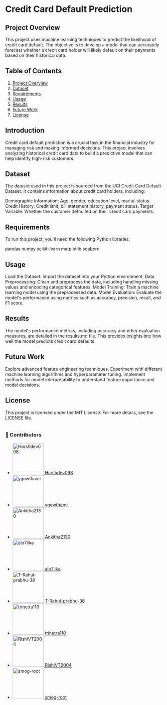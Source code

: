 # Credit Card Default Prediction
## Project Overview
This project uses machine learning techniques to predict the likelihood of credit card default. The objective is to develop a model that can accurately forecast whether a credit card holder will likely default on their payments based on their historical data.
## Table of Contents
1. [Project Overview](#project-overview)
2. [Dataset](#dataset)
3. [Requirements](#requirements)
4. [Usage](#usage)
5. [Results](#results)
6. [Future Work](#future-work)
7. [License](#license)
## Introduction
Credit card default prediction is a crucial task in the financial industry for managing risk and making informed decisions. This project involves analyzing historical credit card data to build a predictive model that can help identify high-risk customers.

## Dataset
The dataset used in this project is sourced from the UCI Credit Card Default Dataset. It contains information about credit card holders, including:

Demographic Information: Age, gender, education level, marital status.
Credit History: Credit limit, bill statement history, payment status.
Target Variable: Whether the customer defaulted on their credit card payments.
## Requirements
To run this project, you'll need the following Python libraries:

pandas
numpy
scikit-learn
matplotlib
seaborn

## Usage
Load the Dataset: Import the dataset into your Python environment.
Data Preprocessing: Clean and preprocess the data, including handling missing values and encoding categorical features.
Model Training: Train a machine learning model using the preprocessed data.
Model Evaluation: Evaluate the model's performance using metrics such as accuracy, precision, recall, and F1 score.
## Results
The model's performance metrics, including accuracy and other evaluation measures, are detailed in the results.md file. This provides insights into how well the model predicts credit card defaults.

## Future Work
Explore advanced feature engineering techniques.
Experiment with different machine learning algorithms and hyperparameter tuning.
Implement methods for model interpretability to understand feature importance and model decisions.
## License
This project is licensed under the MIT License. For more details, see the LICENSE file.


<div style="overflow: hidden; width: 100%; max-width: 600px; margin: auto;">
    <div style="display: flex; transition: transform 0.5s ease;">
        <div style="min-width: 100%;">
            <h3>🌟 Contributors</h3>
            <ul>
                <li>
                    <a href="https://github.com/Harshdev098">
                        <img src="https://github.com/Harshdev098.png?size=100" alt="Harshdev098" width="100">
                        Harshdev098
                    </a>
                </li>
                <li>
                    <a href="https://github.com/ygowthamr">
                        <img src="https://github.com/ygowthamr.png?size=100" alt="ygowthamr" width="100">
                        ygowthamr
                    </a>
                </li>
                <li>
                    <a href="https://github.com/Ankitha2130">
                        <img src="https://github.com/Ankitha2130.png?size=100" alt="Ankitha2130" width="100">
                        Ankitha2130
                    </a>
                </li>
                <li>
                    <a href="https://github.com/alo7lika">
                        <img src="https://github.com/alo7lika.png?size=100" alt="alo7lika" width="100">
                        alo7lika
                    </a>
                </li>
                <li>
                    <a href="https://github.com/T-Rahul-prabhu-38">
                        <img src="https://github.com/T-Rahul-prabhu-38.png?size=100" alt="T-Rahul-prabhu-38" width="100">
                        T-Rahul-prabhu-38
                    </a>
                </li>
                <li>
                    <a href="https://github.com/trinetra110">
                        <img src="https://github.com/trinetra110.png?size=100" alt="trinetra110" width="100">
                        trinetra110
                    </a>
                </li>
                <li>
                    <a href="https://github.com/RishiVT2004">
                        <img src="https://github.com/RishiVT2004.png?size=100" alt="RishiVT2004" width="100">
                        RishiVT2004
                    </a>
                </li>
                <li>
                    <a href="https://github.com/smog-root">
                        <img src="https://github.com/smog-root.png?size=100" alt="smog-root" width="100">
                        smog-root
                    </a>
                </li>
            </ul>
        </div>
    </div>
</div>
<script>
    let currentIndex = 0;
    const slides = document.querySelectorAll('div > div > ul > li');
    
    function showSlide(index) {
        const totalSlides = slides.length;
        if (index >= totalSlides) currentIndex = 0;
        if (index < 0) currentIndex = totalSlides - 1;
        const offset = -currentIndex * 100;
        slides.forEach((slide, idx) => {
            slide.style.transform = `translateX(${offset}%)`;
        });
    }

    setInterval(() => {
        currentIndex++;
        showSlide(currentIndex);
    }, 3000); // Change slide every 3 seconds
</script>

